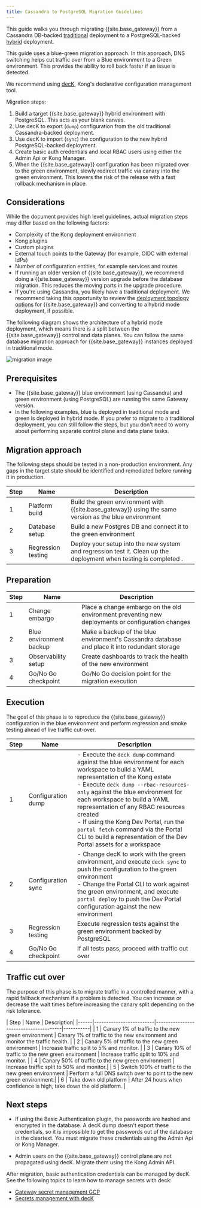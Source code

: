 ```yaml
---
title: Cassandra to PostgreSQL Migration Guidelines 
---
```


This guide walks you through migrating {{site.base_gateway}} from a Cassandra DB-backed 
[traditional](/gateway/{{page.kong_version}}/production/deployment-topologies/traditional/) deployment to a PostgreSQL-backed
[hybrid](/gateway/{{page.kong_version}}/production/deployment-topologies/hybrid-mode/) deployment.

This guide uses a blue-green migration approach. In this approach, DNS switching helps cut traffic over from a Blue environment to a Green environment. This provides the ability to roll back faster if an issue is detected. 

We recommend using [decK](/deck/), Kong's declarative configuration management tool.

Migration steps:

1. Build a target {{site.base_gateway}} hybrid environment with PostgreSQL. This acts as your blank canvas.
1. Use decK to export (`dump`) configuration from the old traditional Cassandra-backed deployment. 
1. Use decK to import (`sync`) the configuration to the new hybrid PostgreSQL-backed deployment.
1. Create basic auth credentials and local RBAC users using either the Admin Api or Kong Manager.
1. When the {{site.base_gateway}} configuration has been migrated over to the green environment, slowly redirect traffic via canary into the green environment. This lowers the risk of the release with a fast rollback mechanism in place.


## Considerations

While the document provides high level guidelines, actual migration steps may differ based on the following factors:
* Complexity of the Kong deployment environment
* Kong plugins
* Custom plugins
* External touch points to the Gateway (for example, OIDC with external IdPs)
* Number of configuration entities, for example services and routes
* If running an older version of {{site.base_gateway}}, we recommend doing a {{site.base_gateway}} version upgrade before the database migration. This reduces the moving parts in the upgrade procedure.
* If you're using Cassandra, you likely have a traditional deployment. We recommend taking this opportunity to review the [deployment topology options](/gateway/{{page.kong_version}}/production/deployment-topologies/) for {{site.base_gateway}} and converting to a hybrid mode deployment, if possible.

The following diagram shows the architecture of a hybrid mode deployment, which means there is a split between the {{site.base_gateway}} control and data planes. You can follow the same database migration approach for {{site.base_gateway}} instances deployed in traditional mode.

![migration image](/assets/images/products/gateway/migration.png)


## Prerequisites
* The {{site.base_gateway}} blue environment (using Cassandra) and green environment (using PostgreSQL) are running the same Gateway version.
* In the following examples, blue is deployed in traditional mode and green is deployed in hybrid mode. If you prefer to migrate to a traditional deployment, you can still follow the steps, but you don't need to worry about performing separate control plane and data plane tasks.


## Migration approach
The following steps should be tested in a non-production environment. Any gaps in the target state should be identified and remediated before running it in production.

| Step | Name               | Description                                                                                           | 
|------|--------------------|-------------------------------------------------------------------------------------------------------|
| 1    | Platform build     | Build the green environment with {{site.base_gateway}} using the same version as the blue environment |
| 2    | Database setup     | Build a new Postgres DB and connect it to the green environment                                     |
| 3    | Regression testing | Deploy your setup into the new system and regression test it. Clean up the deployment when testing is completed . |


## Preparation



| Step | Name                          | Description                                                                                                 |
|------|-------------------------------|-------------------------------------------------------------------------------------------------------------|
| 1    | Change embargo                | Place a change embargo on the old environment preventing new deployments or configuration changes             |
| 2    | Blue environment backup       | Make a backup of the blue environment's Cassandra database and place it into redundant storage              |
| 3    | Observability setup           | Create dashboards to track the health of the new environment                                           |
| 4    | Go/No Go checkpoint           | Go/No Go decision point for the migration execution                                                         |



## Execution

The goal of this phase is to reproduce the {{site.base_gateway}} configuration in the blue environment and perform regression and smoke testing ahead of live traffic cut-over. 


| Step | Name                  | Description                                                                                                           |
|------|-----------------------|-----------------------------------------------------------------------------------------------------------------------|
| 1    | Configuration dump    | - Execute the `deck dump` command against the blue environment for each workspace to build a YAML representation of the Kong estate<br>- Execute `deck dump --rbac-resources-only` against the blue environment for each workspace to build a YAML representation of any RBAC resources created<br>- If using the Kong Dev Portal, run the `portal fetch` command via the Portal CLI to build a representation of the Dev Portal assets for a workspace |
| 2    | Configuration sync    | - Change decK to work with the green environment, and execute `deck sync` to push the configuration to the green environment<br>- Change the Portal CLI to work against the green environment, and execute `portal deploy` to push the Dev Portal configuration against the new environment |
| 3    | Regression testing    | Execute regression tests against the green environment backed by PostgreSQL                                             |
| 4    | Go/No Go checkpoint   | If all tests pass, proceed with traffic cut over                                                                         |


## Traffic cut over

The purpose of this phase is to migrate traffic in a controlled manner, with a rapid fallback mechanism if a problem is detected. You can increase or decrease the wait times before increasing the canary split depending on the risk tolerance.


| Step | Name                                                  | Description|
|------|-------------------------|---------------------------------------|-----------|
| 1    | Canary 1% of traffic to the new green environment      | Canary 1% of traffic to the new environment and monitor the traffic health. |
| 2    | Canary 5% of traffic to the new green environment      | Increase traffic split to 5% and monitor. |
| 3    | Canary 10% of traffic to the new green environment     | Increase traffic split to 10% and monitor. |
| 4    | Canary 50% of traffic to the new green environment     | Increase traffic split to 50% and monitor.|
| 5    | Switch 100% of traffic to the new green environment    | Perform a full DNS switch over to point to the new green environment.|
| 6    | Take down old platform | After 24 hours when confidence is high, take down the old platform. |




## Next steps

* If using the Basic Authentication plugin, the passwords are hashed and encrypted in the database. A decK dump doesn't export these credentials, so it is impossible to get the passwords out of the database in the cleartext. You must migrate these credentials using the Admin Api or Kong Manager.

* Admin users on the {{site.base_gateway}} control plane are not propagated using decK. Migrate them using the Kong Admin API.




After migration, basic authentication credentials can be managed by decK. See the following topics to learn how to manage secrets with deck:

* [Gateway secret management GCP](/gateway/{{page.kong_version}}/kong-enterprise/secrets-management/backends/gcp-sm/)
* [Secrets management with decK](/deck/latest/guides/vaults/#configure-a-secret-vault)